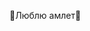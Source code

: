 👀Люблю амлет👀

<!---
whitest0p/whitest0p is a ✨ special ✨ repository because its `README.md` (this file) appears on your GitHub profile.
You can click the Preview link to take a look at your changes.
--->
